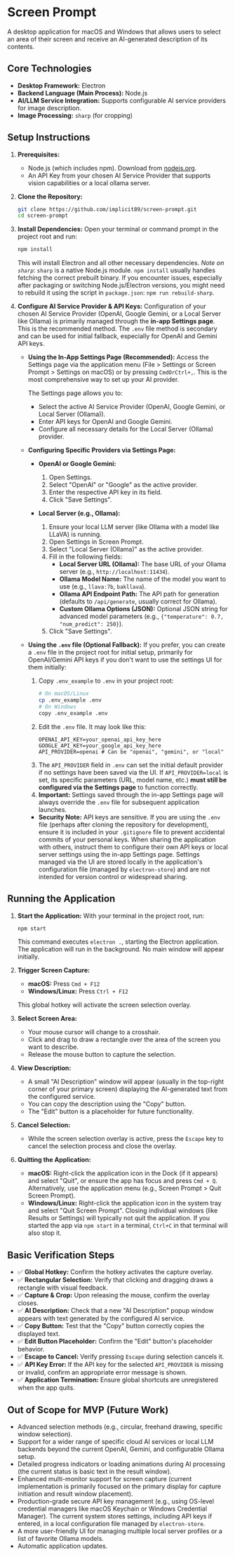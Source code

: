 # Screen Prompt

A desktop application for macOS and Windows that allows users to select an area of their screen and receive an AI-generated description of its contents.

## Core Technologies

* **Desktop Framework:** Electron
* **Backend Language (Main Process):** Node.js
* **AI/LLM Service Integration:** Supports configurable AI service providers for image description.
* **Image Processing:** `sharp` (for cropping)

## Setup Instructions

1.  **Prerequisites:**
    * Node.js (which includes npm). Download from [nodejs.org](https://nodejs.org/).
    * An API Key from your chosen AI Service Provider that supports vision capabilities or a local ollama server.

2.  **Clone the Repository:**
    ```bash
    git clone https://github.com/implicit89/screen-prompt.git
    cd screen-prompt
    ```

3.  **Install Dependencies:**
    Open your terminal or command prompt in the project root and run:
    ```bash
    npm install
    ```
    This will install Electron and all other necessary dependencies.
    *Note on `sharp`*: `sharp` is a native Node.js module. `npm install` usually handles fetching the correct prebuilt binary. If you encounter issues, especially after packaging or switching Node.js/Electron versions, you might need to rebuild it using the script in `package.json`:
    `npm run rebuild-sharp`.

4.  **Configure AI Service Provider & API Keys:**
    Configuration of your chosen AI Service Provider (OpenAI, Google Gemini, or a Local Server like Ollama) is primarily managed through the **in-app Settings page**. This is the recommended method. The `.env` file method is secondary and can be used for initial fallback, especially for OpenAI and Gemini API keys.

    *   **Using the In-App Settings Page (Recommended):**
        Access the Settings page via the application menu (File > Settings or Screen Prompt > Settings on macOS) or by pressing `CmdOrCtrl+,`. This is the most comprehensive way to set up your AI provider.

        The Settings page allows you to:
        *   Select the active AI Service Provider (OpenAI, Google Gemini, or Local Server (Ollama)).
        *   Enter API keys for OpenAI and Google Gemini.
        *   Configure all necessary details for the Local Server (Ollama) provider.

    *   **Configuring Specific Providers via Settings Page:**

        *   **OpenAI or Google Gemini:**
            1.  Open Settings.
            2.  Select "OpenAI" or "Google" as the active provider.
            3.  Enter the respective API key in its field.
            4.  Click "Save Settings".

        *   **Local Server (e.g., Ollama):**
            1.  Ensure your local LLM server (like Ollama with a model like LLaVA) is running.
            2.  Open Settings in Screen Prompt.
            3.  Select "Local Server (Ollama)" as the active provider.
            4.  Fill in the following fields:
                *   **Local Server URL (Ollama):** The base URL of your Ollama server (e.g., `http://localhost:11434`).
                *   **Ollama Model Name:** The name of the model you want to use (e.g., `llava:7b`, `bakllava`).
                *   **Ollama API Endpoint Path:** The API path for generation (defaults to `/api/generate`, usually correct for Ollama).
                *   **Custom Ollama Options (JSON):** Optional JSON string for advanced model parameters (e.g., `{"temperature": 0.7, "num_predict": 250}`).
            5.  Click "Save Settings".

    *   **Using the `.env` file (Optional Fallback):**
        If you prefer, you can create a `.env` file in the project root for initial setup, primarily for OpenAI/Gemini API keys if you don't want to use the settings UI for them initially:
        1.  Copy `.env_example` to `.env` in your project root:
            ```bash
            # On macOS/Linux
            cp .env_example .env
            # On Windows
            copy .env_example .env
            ```
        2.  Edit the `.env` file. It may look like this:
            ```
            OPENAI_API_KEY=your_openai_api_key_here
            GOOGLE_API_KEY=your_google_api_key_here
            API_PROVIDER=openai # Can be "openai", "gemini", or "local"
            ```
        3.  The `API_PROVIDER` field in `.env` can set the initial default provider if no settings have been saved via the UI. If `API_PROVIDER=local` is set, its specific parameters (URL, model name, etc.) **must still be configured via the Settings page** to function correctly.
        4.  **Important:** Settings saved through the in-app Settings page will always override the `.env` file for subsequent application launches.

         *   **Security Note:** API keys are sensitive. If you are using the `.env` file (perhaps after cloning the repository for development), ensure it is included in your `.gitignore` file to prevent accidental commits of your personal keys. When sharing the application with others, instruct them to configure their own API keys or local server settings using the in-app Settings page. Settings managed via the UI are stored locally in the application's configuration file (managed by `electron-store`) and are not intended for version control or widespread sharing.

## Running the Application

1.  **Start the Application:**
    With your terminal in the project root, run:
    ```bash
    npm start
    ```
    This command executes `electron .`, starting the Electron application. The application will run in the background. No main window will appear initially.

2.  **Trigger Screen Capture:**
    * **macOS:** Press `Cmd + F12`
    * **Windows/Linux:** Press `Ctrl + F12`

    This global hotkey will activate the screen selection overlay.

3.  **Select Screen Area:**
    * Your mouse cursor will change to a crosshair.
    * Click and drag to draw a rectangle over the area of the screen you want to describe.
    * Release the mouse button to capture the selection.

4.  **View Description:**
    * A small "AI Description" window will appear (usually in the top-right corner of your primary screen) displaying the AI-generated text from the configured service.
    * You can copy the description using the "Copy" button.
    * The "Edit" button is a placeholder for future functionality.

5.  **Cancel Selection:**
    * While the screen selection overlay is active, press the `Escape` key to cancel the selection process and close the overlay.

6.  **Quitting the Application:**
    * **macOS:** Right-click the application icon in the Dock (if it appears) and select "Quit", or ensure the app has focus and press `Cmd + Q`. Alternatively, use the application menu (e.g., Screen Prompt > Quit Screen Prompt).
    * **Windows/Linux:** Right-click the application icon in the system tray and select "Quit Screen Prompt". Closing individual windows (like Results or Settings) will typically not quit the application. If you started the app via `npm start` in a terminal, `Ctrl+C` in that terminal will also stop it.

## Basic Verification Steps

* ✅ **Global Hotkey:** Confirm the hotkey activates the capture overlay.
* ✅ **Rectangular Selection:** Verify that clicking and dragging draws a rectangle with visual feedback.
* ✅ **Capture & Crop:** Upon releasing the mouse, confirm the overlay closes.
* ✅ **AI Description:** Check that a new "AI Description" popup window appears with text generated by the configured AI service.
* ✅ **Copy Button:** Test that the "Copy" button correctly copies the displayed text.
* ✅ **Edit Button Placeholder:** Confirm the "Edit" button's placeholder behavior.
* ✅ **Escape to Cancel:** Verify pressing `Escape` during selection cancels it.
* ✅ **API Key Error:** If the API key for the selected `API_PROVIDER` is missing or invalid, confirm an appropriate error message is shown.
* ✅ **Application Termination:** Ensure global shortcuts are unregistered when the app quits.

## Out of Scope for MVP (Future Work)

* Advanced selection methods (e.g., circular, freehand drawing, specific window selection).
* Support for a wider range of specific cloud AI services or local LLM backends beyond the current OpenAI, Gemini, and configurable Ollama setup.
* Detailed progress indicators or loading animations during AI processing (the current status is basic text in the result window).
* Enhanced multi-monitor support for screen capture (current implementation is primarily focused on the primary display for capture initiation and result window placement).
* Production-grade secure API key management (e.g., using OS-level credential managers like macOS Keychain or Windows Credential Manager). The current system stores settings, including API keys if entered, in a local configuration file managed by `electron-store`.
* A more user-friendly UI for managing multiple local server profiles or a list of favorite Ollama models.
* Automatic application updates.